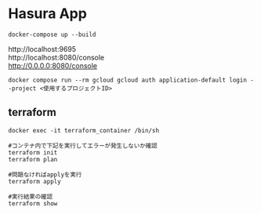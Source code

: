 # Hasura App
```
docker-compose up --build
```

http://localhost:9695   
http://localhost:8080/console  
http://0.0.0.0:8080/console  


```
docker compose run --rm gcloud gcloud auth application-default login --project <使用するプロジェクトID>
```


## terraform
```
docker exec -it terraform_container /bin/sh

#コンテナ内で下記を実行してエラーが発生しないか確認
terraform init
terraform plan

#問題なければapplyを実行
terraform apply

#実行結果の確認
terraform show
```